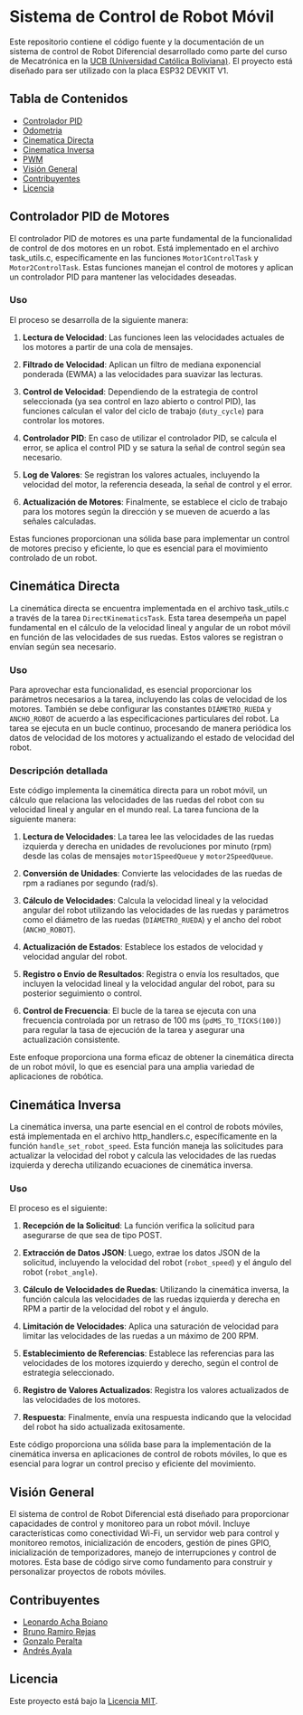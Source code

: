 # Sistema de Control de Robot Móvil

Este repositorio contiene el código fuente y la documentación de un sistema de control de Robot Diferencial desarrollado como parte del curso de Mecatrónica en la [UCB (Universidad Católica Boliviana)](https://www.scz.ucb.edu.bo). 
El proyecto está diseñado para ser utilizado con la placa ESP32 DEVKIT V1.

## Tabla de Contenidos
- [Controlador PID](#Controlador-PID)
- [Odometria](#Odometria)
- [Cinematica Directa](#Cinematica-Directa) 
- [Cinematica Inversa](#Cinematica-Inversa)
- [PWM](#PWM)
- [Visión General](#visión-general)
- [Contribuyentes](#contribuyentes)
- [Licencia](#licencia)

## Controlador PID de Motores

El controlador PID de motores es una parte fundamental de la funcionalidad de control de dos motores en un robot. Está implementado en el archivo task_utils.c, específicamente en las funciones `Motor1ControlTask` y `Motor2ControlTask`. Estas funciones manejan el control de motores y aplican un controlador PID para mantener las velocidades deseadas.

### Uso

El proceso se desarrolla de la siguiente manera:

1. **Lectura de Velocidad**: Las funciones leen las velocidades actuales de los motores a partir de una cola de mensajes.

2. **Filtrado de Velocidad**: Aplican un filtro de mediana exponencial ponderada (EWMA) a las velocidades para suavizar las lecturas.

3. **Control de Velocidad**: Dependiendo de la estrategia de control seleccionada (ya sea control en lazo abierto o control PID), las funciones calculan el valor del ciclo de trabajo (`duty_cycle`) para controlar los motores.

4. **Controlador PID**: En caso de utilizar el controlador PID, se calcula el error, se aplica el control PID y se satura la señal de control según sea necesario.

5. **Log de Valores**: Se registran los valores actuales, incluyendo la velocidad del motor, la referencia deseada, la señal de control y el error.

6. **Actualización de Motores**: Finalmente, se establece el ciclo de trabajo para los motores según la dirección y se mueven de acuerdo a las señales calculadas.

Estas funciones proporcionan una sólida base para implementar un control de motores preciso y eficiente, lo que es esencial para el movimiento controlado de un robot.



## Cinemática Directa 

La cinemática directa se encuentra implementada en el archivo task_utils.c a través de la tarea `DirectKinematicsTask`. Esta tarea desempeña un papel fundamental en el cálculo de la velocidad lineal y angular de un robot móvil en función de las velocidades de sus ruedas. Estos valores se registran o envían según sea necesario.

### Uso

Para aprovechar esta funcionalidad, es esencial proporcionar los parámetros necesarios a la tarea, incluyendo las colas de velocidad de los motores. También se debe configurar las constantes `DIÁMETRO_RUEDA` y `ANCHO_ROBOT` de acuerdo a las especificaciones particulares del robot. La tarea se ejecuta en un bucle continuo, procesando de manera periódica los datos de velocidad de los motores y actualizando el estado de velocidad del robot.

### Descripción detallada

Este código implementa la cinemática directa para un robot móvil, un cálculo que relaciona las velocidades de las ruedas del robot con su velocidad lineal y angular en el mundo real. La tarea funciona de la siguiente manera:

1. **Lectura de Velocidades**: La tarea lee las velocidades de las ruedas izquierda y derecha en unidades de revoluciones por minuto (rpm) desde las colas de mensajes `motor1SpeedQueue` y `motor2SpeedQueue`.

2. **Conversión de Unidades**: Convierte las velocidades de las ruedas de rpm a radianes por segundo (rad/s).

3. **Cálculo de Velocidades**: Calcula la velocidad lineal y la velocidad angular del robot utilizando las velocidades de las ruedas y parámetros como el diámetro de las ruedas (`DIÁMETRO_RUEDA`) y el ancho del robot (`ANCHO_ROBOT`).

4. **Actualización de Estados**: Establece los estados de velocidad y velocidad angular del robot.

5. **Registro o Envío de Resultados**: Registra o envía los resultados, que incluyen la velocidad lineal y la velocidad angular del robot, para su posterior seguimiento o control.

6. **Control de Frecuencia**: El bucle de la tarea se ejecuta con una frecuencia controlada por un retraso de 100 ms (`pdMS_TO_TICKS(100)`) para regular la tasa de ejecución de la tarea y asegurar una actualización consistente.

Este enfoque proporciona una forma eficaz de obtener la cinemática directa de un robot móvil, lo que es esencial para una amplia variedad de aplicaciones de robótica.

## Cinemática Inversa 

La cinemática inversa, una parte esencial en el control de robots móviles, está implementada en el archivo http_handlers.c, específicamente en la función `handle_set_robot_speed`. Esta función maneja las solicitudes para actualizar la velocidad del robot y calcula las velocidades de las ruedas izquierda y derecha utilizando ecuaciones de cinemática inversa.

### Uso

El proceso es el siguiente:

1. **Recepción de la Solicitud**: La función verifica la solicitud para asegurarse de que sea de tipo POST.

2. **Extracción de Datos JSON**: Luego, extrae los datos JSON de la solicitud, incluyendo la velocidad del robot (`robot_speed`) y el ángulo del robot (`robot_angle`).

3. **Cálculo de Velocidades de Ruedas**: Utilizando la cinemática inversa, la función calcula las velocidades de las ruedas izquierda y derecha en RPM a partir de la velocidad del robot y el ángulo.

4. **Limitación de Velocidades**: Aplica una saturación de velocidad para limitar las velocidades de las ruedas a un máximo de 200 RPM.

5. **Establecimiento de Referencias**: Establece las referencias para las velocidades de los motores izquierdo y derecho, según el control de estrategia seleccionado.

6. **Registro de Valores Actualizados**: Registra los valores actualizados de las velocidades de los motores.

7. **Respuesta**: Finalmente, envía una respuesta indicando que la velocidad del robot ha sido actualizada exitosamente.

Este código proporciona una sólida base para la implementación de la cinemática inversa en aplicaciones de control de robots móviles, lo que es esencial para lograr un control preciso y eficiente del movimiento.


## Visión General

El sistema de control de Robot Diferencial está diseñado para proporcionar capacidades de control y monitoreo para un robot móvil. Incluye características como conectividad Wi-Fi, un servidor web para control y monitoreo remotos, inicialización de encoders, gestión de pines GPIO, inicialización de temporizadores, manejo de interrupciones y control de motores. Esta base de código sirve como fundamento para construir y personalizar proyectos de robots móviles.

## Contribuyentes

- [Leonardo Acha Boiano]((https://github.com/leonardoAB1))
- [Bruno Ramiro Rejas]()
- [Gonzalo Peralta]()
- [Andrés Ayala]()

## Licencia

Este proyecto está bajo la [Licencia MIT](LICENSE).
